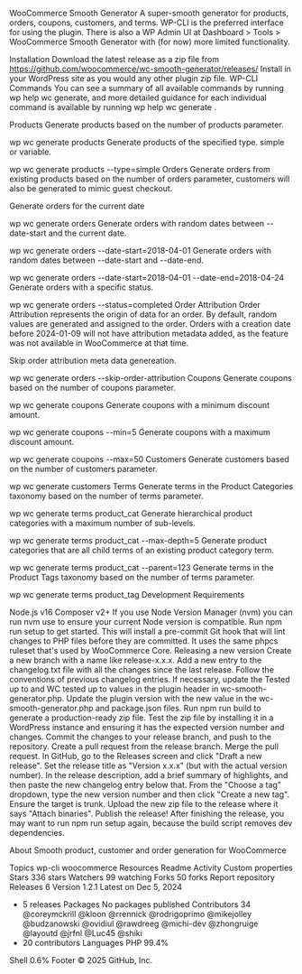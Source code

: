 WooCommerce Smooth Generator
A super-smooth generator for products, orders, coupons, customers, and terms. WP-CLI is the preferred interface for using the plugin. There is also a WP Admin UI at Dashboard > Tools > WooCommerce Smooth Generator with (for now) more limited functionality.

Installation
Download the latest release as a zip file from https://github.com/woocommerce/wc-smooth-generator/releases/
Install in your WordPress site as you would any other plugin zip file.
WP-CLI Commands
You can see a summary of all available commands by running wp help wc generate, and more detailed guidance for each individual command is available by running wp help wc generate <command name>.

Products
Generate products based on the number of products parameter.

wp wc generate products <nr of products>
Generate products of the specified type. simple or variable.

wp wc generate products <nr of products> --type=simple
Orders
Generate orders from existing products based on the number of orders parameter, customers will also be generated to mimic guest checkout.

Generate orders for the current date

wp wc generate orders <nr of orders>
Generate orders with random dates between --date-start and the current date.

wp wc generate orders <nr of orders> --date-start=2018-04-01
Generate orders with random dates between --date-start and --date-end.

wp wc generate orders <nr of orders> --date-start=2018-04-01 --date-end=2018-04-24
Generate orders with a specific status.

wp wc generate orders <nr of orders> --status=completed
Order Attribution
Order Attribution represents the origin of data for an order. By default, random values are generated and assigned to the order. Orders with a creation date before 2024-01-09 will not have attribution metadata added, as the feature was not available in WooCommerce at that time.

Skip order attribution meta data genereation.

wp wc generate orders <nr of orders> --skip-order-attribution
Coupons
Generate coupons based on the number of coupons parameter.

wp wc generate coupons <nr of coupons>
Generate coupons with a minimum discount amount.

wp wc generate coupons <nr of coupons> --min=5
Generate coupons with a maximum discount amount.

wp wc generate coupons <nr of coupons> --max=50
Customers
Generate customers based on the number of customers parameter.

wp wc generate customers <nr of customers>
Terms
Generate terms in the Product Categories taxonomy based on the number of terms parameter.

wp wc generate terms product_cat <nr of terms>
Generate hierarchical product categories with a maximum number of sub-levels.

wp wc generate terms product_cat <nr of terms> --max-depth=5
Generate product categories that are all child terms of an existing product category term.

wp wc generate terms product_cat <nr of terms> --parent=123
Generate terms in the Product Tags taxonomy based on the number of terms parameter.

wp wc generate terms product_tag <nr of terms>
Development
Requirements

Node.js v16
Composer v2+
If you use Node Version Manager (nvm) you can run nvm use to ensure your current Node version is compatible.
Run npm run setup to get started. This will install a pre-commit Git hook that will lint changes to PHP files before they are committed. It uses the same phpcs ruleset that's used by WooCommerce Core.
Releasing a new version
Create a new branch with a name like release-x.x.x.
Add a new entry to the changelog.txt file with all the changes since the last release. Follow the conventions of previous changelog entries.
If necessary, update the Tested up to and WC tested up to values in the plugin header in wc-smooth-generator.php.
Update the plugin version with the new value in the wc-smooth-generator.php and package.json files.
Run npm run build to generate a production-ready zip file.
Test the zip file by installing it in a WordPress instance and ensuring it has the expected version number and changes.
Commit the changes to your release branch, and push to the repository. Create a pull request from the release branch.
Merge the pull request.
In GitHub, go to the Releases screen and click "Draft a new release".
Set the release title as "Version x.x.x" (but with the actual version number). In the release description, add a brief summary of highlights, and then paste the new changelog entry below that. From the "Choose a tag" dropdown, type the new version number and then click "Create a new tag". Ensure the target is trunk.
Upload the new zip file to the release where it says "Attach binaries".
Publish the release!
After finishing the release, you may want to run npm run setup again, because the build script removes dev dependencies.

About
Smooth product, customer and order generation for WooCommerce

Topics
wp-cli woocommerce
Resources
 Readme
 Activity
 Custom properties
Stars
 336 stars
Watchers
 99 watching
Forks
 50 forks
Report repository
Releases 6
Version 1.2.1
Latest
on Dec 5, 2024
+ 5 releases
Packages
No packages published
Contributors
34
@coreymckrill
@kloon
@rrennick
@rodrigoprimo
@mikejolley
@budzanowski
@ovidiul
@rawdreeg
@michi-dev
@zhongruige
@layoutd
@jrfnl
@Luc45
@shiki
+ 20 contributors
Languages
PHP
99.4%
 
Shell
0.6%
Footer
© 2025 GitHub, Inc.